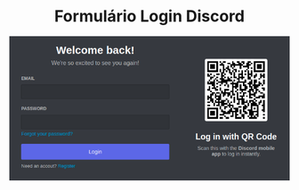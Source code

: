 <H1 align="center"> Formulário Login Discord </H1>

<div align="center">
<img src="https://github.com/thicz/form-discord/blob/master/form.png">
</div
